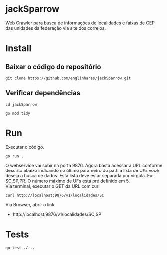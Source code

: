 # jackSparrow
Web Crawler para busca de informações de localidades e faixas de CEP das unidades da federação via site dos correios.

# Install
## Baixar o código do repositório
```
git clone https://github.com/englinhares/jackSparrow.git
```
## Verificar dependências
```
cd jackSparrow
```
```
go mod tidy
```

# Run
Executar o código.
```
go run .
```
O webservice vai subir na porta 9876. 
Agora basta acessar a URL conforme descrito abaixo indicando no último parametro do path a lista de UFs você deseja a busca de dados. Esta lista deve estar separada por vírgula. Ex: SC,SP,PR. O número máximo de UFs está pré definido em 5.
<BR>
Via terminal, executar o GET da URL com curl
```
curl http://localhost:9876/v1/localidades/SC
```
Via Browser, abrir o link
* http://localhost:9876/v1/localidades/SC,SP
# Tests
```
go test ./...
```






